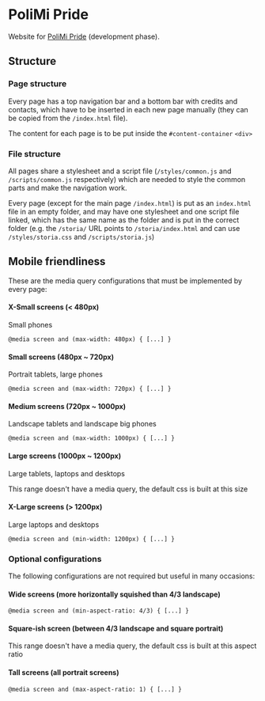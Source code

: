# PoliMi Pride

Website for [PoliMi Pride](https://polimipride.it) (development phase).

## Structure

### Page structure

Every page has a top navigation bar and a bottom bar with credits and contacts, which have to be inserted in each new page manually (they can be copied from the `/index.html` file).

The content for each page is to be put inside the `#content-container` `<div>`

### File structure

All pages share a stylesheet and a script file (`/styles/common.js` and `/scripts/common.js` respectively) which are needed to style the common parts and make the navigation work.

Every page (except for the main page `/index.html`) is put as an `index.html` file in an empty folder, and may have one stylesheet and one script file linked, which has the same name as the folder and is put in the correct folder (e.g. the `/storia/` URL points to `/storia/index.html` and can use `/styles/storia.css` and `/scripts/storia.js`)

## Mobile friendliness

These are the media query configurations that must be implemented by every page:

#### X-Small screens (< 480px)

Small phones

`@media screen and (max-width: 480px) { [...] }`

#### Small screens (480px ~ 720px)

Portrait tablets, large phones

`@media screen and (max-width: 720px) { [...] }`

#### Medium screens (720px ~ 1000px)

Landscape tablets and landscape big phones

`@media screen and (max-width: 1000px) { [...] }`


#### Large screens (1000px ~ 1200px)

Large tablets, laptops and desktops 

This range doesn't have a media query, the default css is built at this size

#### X-Large screens (> 1200px)

Large laptops and desktops

`@media screen and (min-width: 1200px) { [...] }`

### Optional configurations

The following configurations are not required but useful in many occasions:

#### Wide screens (more horizontally squished than 4/3 landscape)

`@media screen and (min-aspect-ratio: 4/3) { [...] }`

#### Square-ish screen (between 4/3 landscape and square portrait)

This range doesn't have a media query, the default css is built at this aspect ratio

#### Tall screens (all portrait screens)

`@media screen and (max-aspect-ratio: 1) { [...] }`